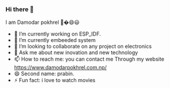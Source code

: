 ### Hi there 👋

I am Damodar pokhrel 👋�😄😃

- 🔭 I’m currently working on ESP_IDF.
- 🌱 I’m currently embeeded system
- 👯 I’m looking to collaborate on any project on electronics
- 💬 Ask me about new inovation and new technology
- 📫 How to reach me: you can contact me Through my website https://www.damodarpokhrel.com.np/
- 😄  Second name: prabin.
- ⚡ Fun fact: i love to watch movies

